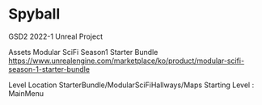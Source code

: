 # Spyball
GSD2 2022-1 Unreal Project

Assets
Modular SciFi Season1 Starter Bundle
https://www.unrealengine.com/marketplace/ko/product/modular-scifi-season-1-starter-bundle

Level Location
StarterBundle/ModularSciFiHallways/Maps
Starting Level : MainMenu
